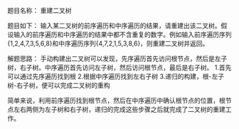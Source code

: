 题目名称：
重建二叉树

题目如下：
输入某二叉树的前序遍历和中序遍历的结果，请重建出该二叉树。假设输入的前序遍历和中序遍历的结果中都不含重复的数字。例如输入前序遍历序列{1,2,4,7,3,5,6,8}和中序遍历序列{4,7,2,1,5,3,8,6}，则重建二叉树并返回。

解题思路：
手动构建出二叉树可以发现，先序遍历首先访问根节点，然后是左子树，右子树。中序遍历首先访问左子树，然后访问根节点，最后是右子树。
1.首先可以通过先序遍历找到根
2.根据中序遍历找到左右子树
3.递归的构建，根-左子树-右子树，便可以完成二叉树的重构

简单来说，利用前序遍历找到根节点，然后在中序遍历中确认根节点的位置，根节点左右两侧为左子树和右子树，递归的完成这些步骤之后就完成了二叉树的重建工作。
